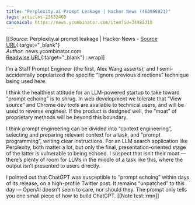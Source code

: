 ```yaml
---
title: "Perplexity.ai Prompt Leakage | Hacker News (463066921)"
tags: articles-23652460
canonical: https://news.ycombinator.com/item?id=34482318
---
```


[[_Source_: Perplexity.ai prompt leakage | Hacker News - [Source URL](https://news.ycombinator.com/item?id=34482318){:target="_blank"}<br>
_Author_: news.ycombinator.com<br>
[Readwise URL](https://readwise.io/open/463066921){:target="_blank"}
::wrap]]

I’m a Staff Prompt Engineer (the first, Alex Wang asserts), and I semi-accidentally popularized the specific “Ignore previous directions” technique being used here.

I think the healthiest attitude for an LLM-powered startup to take toward “prompt echoing” is to shrug. In web development we tolerate that “View source” and Chrome dev tools are available to technical users, and will be used to reverse engineer. If the product is designed well, the “moat” of proprietary methods will be beyond this boundary.

I think prompt engineering can be divided into “context engineering”, selecting and preparing relevant context for a task, and “prompt programming”, writing clear instructions. For an LLM search application like Perplexity, both matter a lot, but only the final, presentation-oriented stage of the latter is vulnerable to being echoed. I suspect that isn’t their moat — there’s plenty of room for LLMs in the middle of a task like this, where the output isn’t presented to users directly.

I pointed out that ChatGPT was susceptible to “prompt echoing” within days of its release, on a high-profile Twitter post. It remains “unpatched” to this day — OpenAI doesn’t seem to care, nor should they. The prompt only tells you one small piece of how to build ChatGPT.
[[Note test::rmn]]
